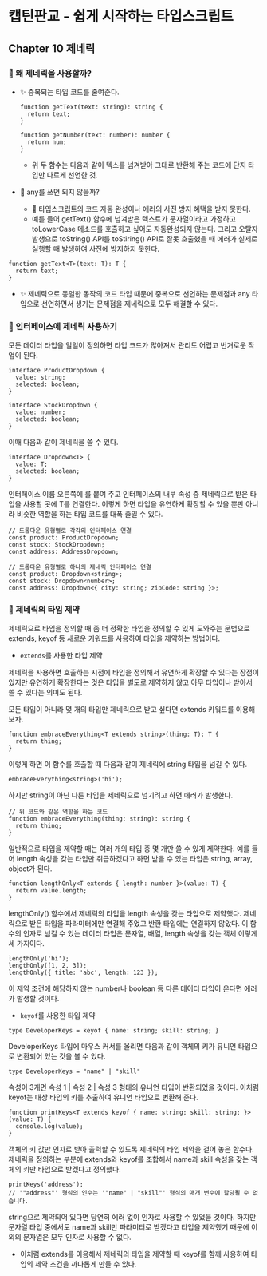 # 캡틴판교 - 쉽게 시작하는 타입스크립트

## Chapter 10 제네릭
### 🤔 왜 제네릭을 사용할까?
- ✨ 중복되는 타입 코드를 줄여준다.
  ```tsx
  function getText(text: string): string {
    return text;
  }

  function getNumber(text: number): number {
    return num;
  }
  ```
  - 위 두 함수는 다음과 같이 텍스를 넘겨받아 그대로 반환해 주는 코드에 단지 타입만 다르게 선언한 것.

- 🤔 any를 쓰면 되지 않을까?

  - 👀 타입스크립트의 코드 자동 완성이나 에러의 사전 방지 혜택을 받지 못한다.
  - 예를 들어 getText() 함수에 넘겨받은 텍스트가 문자열이라고 가정하고 toLowerCase 메소드를 호출하고 싶어도 자동완성되지 않는다. 그리고 오탈자 발생으로 toString() API를 toStiring() API로 잘못 호출했을 때 에러가 실제로 실행할 때 발생하여 사전에 방지하지 못한다.

```tsx
function getText<T>(text: T): T {
  return text;
}
```

- ✨ 제네릭으로 동일한 동작의 코드 타입 때문에 중복으로 선언하는 문제점과 any 타입으로 선언하면서 생기는 문제점을 제네릭으로 모두 해결할 수 있다.

### 🧹 인터페이스에 제네릭 사용하기

모든 데이터 타입을 일일이 정의하면 타입 코드가 많아져서 관리도 어렵고 번거로운 작업이 된다.

```tsx
interface ProductDropdown {
  value: string;
  selected: boolean;
}

interface StockDropdown {
  value: number;
  selected: boolean;
}
```

이때 다음과 같이 제네릭을 쓸 수 있다.

```tsx
interface Dropdown<T> {
  value: T;
  selected: boolean;
}
```

인터페이스 이름 오른쪽에 <T>를 붙여 주고 인터페이스의 내부 속성 중 제네릭으로 받은 타입을 사용할 곳에 T를 연결한다. 이렇게 하면 타입을 유연하게 확장할 수 있을 뿐만 아니라 비슷한 역할을 하는 타입 코드를 대폭 줄일 수 있다.

```tsx
// 드롭다운 유형별로 각각의 인터페이스 연결
const product: ProductDropdown;
const stock: StockDropdown;
const address: AddressDropdown;

// 드롭다운 유형별로 하나의 제네릭 인터페이스 연결
const product: Dropdown<string>;
const stock: Dropdown<number>;
const address: Dropdown<{ city: string; zipCode: string }>;
```

### 🧹 제네릭의 타입 제약

제네릭으로 타입을 정의할 때 좀 더 정확한 타입을 정의할 수 있게 도와주는 문법으로 extends, keyof 등 새로운 키워드를 사용하여 타입을 제약하는 방법이다.

- `extends`를 사용한 타입 제약

제네릭을 사용하면 호출하는 시점에 타입을 정의해서 유연하게 확장할 수 있다는 장점이 있지만 유연하게 확장한다는 것은 타입을 별도로 제약하지 않고 아무 타입이나 받아서 쓸 수 있다는 의미도 된다.

모든 타입이 아니라 몇 개의 타입만 제네릭으로 받고 싶다면 extends 키워드를 이용해보자.

```tsx
function embraceEverything<T extends string>(thing: T): T {
  return thing;
}
```

이렇게 하면 이 함수를 호출할 때 다음과 같이 제네릭에 string 타입을 넘길 수 있다.

```tsx
embraceEverything<string>('hi');
```

하지만 string이 아닌 다른 타입을 제네릭으로 넘기려고 하면 에러가 발생한다.

```tsx
// 위 코드와 같은 역할을 하는 코드
function embraceEverything(thing: string): string {
  return thing;
}
```

일반적으로 타입을 제약할 때는 여러 개의 타입 중 몇 개만 쓸 수 있게 제약한다.
예를 들어 length 속성을 갖는 타입만 취급하겠다고 하면 받을 수 있는 타입은 string, array, object가 된다.

```tsx
function lengthOnly<T extends { length: number }>(value: T) {
  return value.length;
}
```

lengthOnly() 함수에서 제네릭의 타입을 length 속성을 갖는 타입으로 제약했다. 제네릭으로 받은 타입을 파라미터에만 연결해 주었고 반환 타입에는 연결하지 않았다. 이 함수의 인자로 넘길 수 있는 데이터 타입은 문자열, 배열, length 속성을 갖는 객체 이렇게 세 가지이다.

```tsx
lengthOnly('hi');
lengthOnly([1, 2, 3]);
lengthOnly({ title: 'abc', length: 123 });
```

이 제약 조건에 해당하지 않는 number나 boolean 등 다른 데이터 타입이 온다면 에러가 발생할 것이다.

- `keyof`를 사용한 타입 제약

```tsx
type DeveloperKeys = keyof { name: string; skill: string; }
```

DeveloperKeys 타입에 마우스 커서를 올리면 다음과 같이 객체의 키가 유니언 타입으로 변환되어 있는 것을 볼 수 있다.

```tsx
type DeveloperKeys = "name" | "skill"
```

속성이 3개면 속성 1 | 속성 2 | 속성 3 형태의 유니언 타입이 반환되었을 것이다. 이처럼 keyof는 대상 타입의 키를 추출하여 유니언 타입으로 변환해 준다.

```tsx
function printKeys<T extends keyof { name: string; skill: string; }>(value: T) {
  console.log(value);
}
```

객체의 키 값만 인자로 받아 출력할 수 있도록 제네릭의 타입 제약을 걸어 놓은 함수다.
제네릭을 정의하는 부분에 extends와 keyof를 조합해서 name과 skill 속성을 갖는 객체의 키만 타입으로 받겠다고 정의했다.

```tsx
printKeys('address');
// '"address"' 형식의 인수는 '"name" | "skill"' 형식의 매개 변수에 할당될 수 없습니다.
```

string으로 제약되어 있다면 당연히 에러 없이 인자로 사용할 수 있었을 것이다.
하지만 문자열 타입 중에서도 name과 skill만 파라미터로 받겠다고 타입을 제약했기 때문에 이외의 문자열은 모두 인자로 사용할 수 없다.

- 이처럼 extends를 이용해서 제네릭의 타입을 제약할 때 keyof를 함께 사용하여 타입의 제약 조건을 까다롭게 만들 수 있다.

